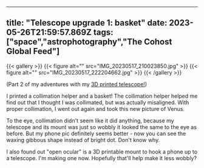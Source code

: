 
---
title: "Telescope upgrade 1: basket"
date: 2023-05-26T21:59:57.869Z
tags: ["space","astrophotography","The Cohost Global Feed"]
---
{{< gallery >}}
{{< figure alt="" src="IMG_20230517_210023850.jpg" >}}
{{< figure alt="" src="IMG_20230517_222204662.jpg" >}}
{{< /gallery >}}

(Part 2 of my adventures with my <a href="https://cohost.org/hillexed/post/1502022-diy-telescope-compl">3D printed telescope!</a>)

I printed a collimation helper and a basket! The collimation helper helped me find out that I thought I was collimated, but was actually misaligned. With proper collimation, I went out again and took this new picture of Venus. 

To the eye, collimation didn't seem like it did anything, because my telescope and its mount was just so wobbly it looked the same to the eye as before. But my phone pic definitely seems better - now you can see the waxing gibbous shape instead of bright dot. Don't know why.

I also found out "open ocular" is a 3D printable mount to hook a phone up to a telescope. I'm making one now. Hopefully that'll help make it less wobbly?

